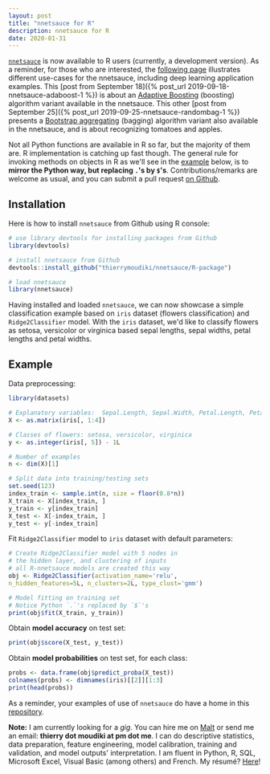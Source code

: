 ```yaml
---
layout: post
title: "nnetsauce for R"
description: nnetsauce for R
date: 2020-01-31
---
```



[`nnetsauce`](https://github.com/thierrymoudiki/nnetsauce) is now available to R users (currently, a development version). As a reminder, for those who are interested, the [following page](https://thierrymoudiki.github.io/software/nnetsauce/index.html) illustrates different use-cases for the nnetsauce, including deep learning application examples. This [post from September 18]({% post_url 2019-09-18-nnetsauce-adaboost-1 %}) is about an [Adaptive Boosting](https://en.wikipedia.org/wiki/AdaBoost) (boosting) algorithm variant available in the nnetsauce. This other [post from September 25]({% post_url 2019-09-25-nnetsauce-randombag-1 %}) presents a [Bootstrap aggregating](https://en.wikipedia.org/wiki/Bootstrap_aggregating) (bagging) algorithm variant also available in the nnetsauce, and is about recognizing tomatoes and apples.

Not all Python functions are available in R so far, but the majority of them are. R implementation is catching up fast though. The general rule for invoking methods on objects in R as we'll see in the [example](#Example) below, is to __mirror the Python way, but replacing `.`'s by `$`'s__. Contributions/remarks are welcome as usual, and you can submit a pull request [on Github](https://github.com/thierrymoudiki/nnetsauce/R-package).


## Installation 

Here is how to install `nnetsauce` from Github using R console: 

```r
# use library devtools for installing packages from Github 
library(devtools)

# install nnetsauce from Github 
devtools::install_github("thierrymoudiki/nnetsauce/R-package")

# load nnetsauce
library(nnetsauce)
```

Having installed and loaded `nnetsauce`, we can now showcase a simple classification example based on `iris` dataset (flowers classification) and `Ridge2Classifier` model. With the `iris` dataset, we'd like to classify flowers as setosa, versicolor or virginica based sepal lengths, sepal widths, petal lengths and petal widths. 


## Example 

Data preprocessing: 

```r
library(datasets)

# Explanatory variables:  Sepal.Length, Sepal.Width, Petal.Length, Petal.Width
X <- as.matrix(iris[, 1:4])

# Classes of flowers: setosa, versicolor, virginica
y <- as.integer(iris[, 5]) - 1L

# Number of examples
n <- dim(X)[1]

# Split data into training/testing sets
set.seed(123)
index_train <- sample.int(n, size = floor(0.8*n))
X_train <- X[index_train, ]
y_train <- y[index_train]
X_test <- X[-index_train, ]
y_test <- y[-index_train] 
```

Fit `Ridge2Classifier` model to `iris` dataset with default parameters: 

```r
# Create Ridge2Classifier model with 5 nodes in 
# the hidden layer, and clustering of inputs
# all R-nnetsauce models are created this way
obj <- Ridge2Classifier(activation_name='relu', 
n_hidden_features=5L, n_clusters=2L, type_clust='gmm')

# Model fitting on training set 
# Notice Python `.`'s replaced by `$`'s
print(obj$fit(X_train, y_train))
```

Obtain __model accuracy__ on test set: 

```r
print(obj$score(X_test, y_test))
```

Obtain __model probabilities__ on test set, for each class: 

```r
probs <- data.frame(obj$predict_proba(X_test))
colnames(probs) <- dimnames(iris)[[2]][1:3]
print(head(probs))
```

As a reminder, your examples of use of `nnetsauce` do have a home in this [repository](https://github.com/thierrymoudiki/nnetsauce/tree/master/nnetsauce/demo). 


__Note:__ I am currently looking for a _gig_. You can hire me on [Malt](https://www.malt.fr/profile/thierrymoudiki) or send me an email: __thierry dot moudiki at pm dot me__. I can do descriptive statistics, data preparation, feature engineering, model calibration, training and validation, and model outputs' interpretation. I am fluent in Python, R, SQL, Microsoft Excel, Visual Basic (among others) and French. My résumé? [Here]({{base}}/cv/thierry-moudiki.pdf)!



